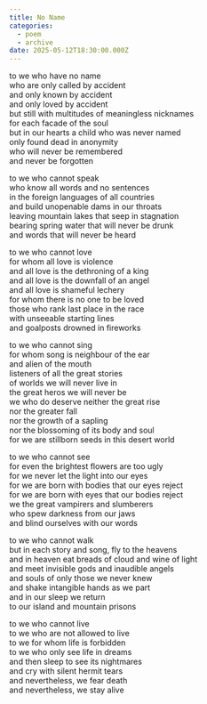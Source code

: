 ```yaml
---
title: No Name
categories:
  - poem
  - archive
date: 2025-05-12T18:30:00.000Z
---
```


to we who have no name\
who are only called by accident\
and only known by accident\
and only loved by accident\
but still with multitudes of meaningless nicknames\
for each facade of the soul\
but in our hearts a child who was never named\
only found dead in anonymity\
who will never be remembered\
and never be forgotten

to we who cannot speak\
who know all words and no sentences\
in the foreign languages of all countries\
and build unopenable dams in our throats\
leaving mountain lakes that seep in stagnation\
bearing spring water that will never be drunk\
and words that will never be heard

to we who cannot love\
for whom all love is violence\
and all love is the dethroning of a king\
and all love is the downfall of an angel\
and all love is shameful lechery\
for whom there is no one to be loved\
those who rank last place in the race\
with unseeable starting lines\
and goalposts drowned in fireworks

to we who cannot sing\
for whom song is neighbour of the ear\
and alien of the mouth\
listeners of all the great stories\
of worlds we will never live in\
the great heros we will never be\
we who do deserve neither the great rise\
nor the greater fall\
nor the growth of a sapling\
nor the blossoming of its body and soul\
for we are stillborn seeds in this desert world

to we who cannot see\
for even the brightest flowers are too ugly\
for we never let the light into our eyes\
for we are born with bodies that our eyes reject\
for we are born with eyes that our bodies reject\
we the great vampirers and slumberers\
who spew darkness from our jaws\
and blind ourselves with our words

to we who cannot walk\
but in each story and song, fly to the heavens\
and in heaven eat breads of cloud and wine of light\
and meet invisible gods and inaudible angels\
and souls of only those we never knew\
and shake intangible hands as we part\
and in our sleep we return\
to our island and mountain prisons

to we who cannot live\
to we who are not allowed to live\
to we for whom life is forbidden\
to we who only see life in dreams\
and then sleep to see its nightmares\
and cry with silent hermit tears\
and nevertheless, we fear death\
and nevertheless, we stay alive